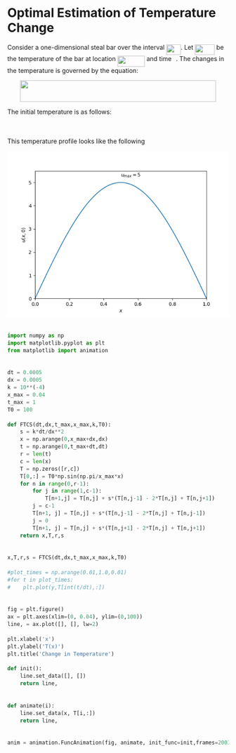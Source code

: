 # Optimal Estimation of Temperature Change

Consider a one-dimensional steal bar over the interval <img src="/tex/acf5ce819219b95070be2dbeb8a671e9.svg?invert_in_darkmode&sanitize=true" align=middle width=32.87674994999999pt height=24.65753399999998pt/>. Let <img src="/tex/9a1205e73049dcbe49e500982405ce76.svg?invert_in_darkmode&sanitize=true" align=middle width=44.832674699999984pt height=24.65753399999998pt/> be the temperature of the bar at location <img src="/tex/b22db4945452a857d35a63a3f0ea5066.svg?invert_in_darkmode&sanitize=true" align=middle width=62.362875299999985pt height=24.65753399999998pt/> and time <img src="/tex/4f4f4e395762a3af4575de74c019ebb5.svg?invert_in_darkmode&sanitize=true" align=middle width=5.936097749999991pt height=20.221802699999984pt/>. The changes in the temperature is governed by the equation:


<p align="center"><img src="/tex/19b1a58487f907022d41cb15d7b4b6cd.svg?invert_in_darkmode&sanitize=true" align=middle width=446.20697055pt height=49.315569599999996pt/></p>


The initial temperature is as follows:
<p align="center"><img src="/tex/d8dfb97b5b9874d7ff4990b0de9d239e.svg?invert_in_darkmode&sanitize=true" align=middle width=429.25320899999997pt height=16.438356pt/></p>

This temperature profile looks like the following

![Alt text](figs/u0.png "Initial Temperature")


```python

import numpy as np
import matplotlib.pyplot as plt
from matplotlib import animation


dt = 0.0005
dx = 0.0005
k = 10**(-4)
x_max = 0.04
t_max = 1
T0 = 100

def FTCS(dt,dx,t_max,x_max,k,T0):
    s = k*dt/dx**2
    x = np.arange(0,x_max+dx,dx) 
    t = np.arange(0,t_max+dt,dt)
    r = len(t)
    c = len(x)
    T = np.zeros([r,c])
    T[0,:] = T0*np.sin(np.pi/x_max*x)
    for n in range(0,r-1):
        for j in range(1,c-1):
            T[n+1,j] = T[n,j] + s*(T[n,j-1] - 2*T[n,j] + T[n,j+1]) 
        j = c-1 
        T[n+1, j] = T[n,j] + s*(T[n,j-1] - 2*T[n,j] + T[n,j-1])
        j = 0
        T[n+1, j] = T[n,j] + s*(T[n,j+1] - 2*T[n,j] + T[n,j+1])
    return x,T,r,s
    

x,T,r,s = FTCS(dt,dx,t_max,x_max,k,T0)

#plot_times = np.arange(0.01,1.0,0.01)
#for t in plot_times:
#    plt.plot(y,T[int(t/dt),:])


fig = plt.figure()
ax = plt.axes(xlim=(0, 0.04), ylim=(0,100))
line, = ax.plot([], [], lw=2)

plt.xlabel('x')
plt.ylabel('T(x)')
plt.title('Change in Temperature')

def init():
    line.set_data([], [])
    return line,


def animate(i):
    line.set_data(x, T[i,:])
    return line,


anim = animation.FuncAnimation(fig, animate, init_func=init,frames=2001, interval=1, blit=True)

```
